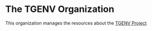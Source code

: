 # The TGENV Organization

This organization manages the resources about the [TGENV Project](https://github.com/tgenv/tgenv)
